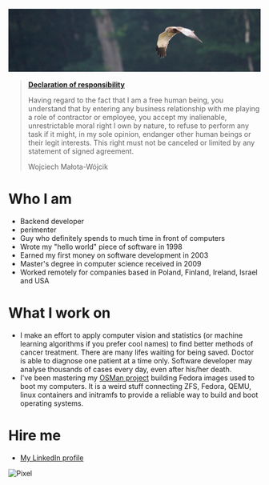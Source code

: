 ![Out of forest](header.jpg)

> [**Declaration of responsibility**](https://go.exw.co/declaration-of-responsibility)
>
> Having regard to the fact that I am a free human being, you understand that by entering any business relationship with me playing a role of contractor or employee, you accept my inalienable, unrestrictable moral right I own by nature, to refuse to perform any task if it might, in my sole opinion, endanger other human beings or their legit interests. This right must not be canceled or limited by any statement of signed agreement.
>
> Wojciech Małota-Wójcik


# Who I am
- Backend developer
- perimenter
- Guy who definitely spends to much time in front of computers
- Wrote my "hello world" piece of software in 1998
- Earned my first money on software development in 2003
- Master's degree in computer science received in 2009
- Worked remotely for companies based in Poland, Finland, Ireland, Israel and USA

# What I work on
- I make an effort to apply computer vision and statistics (or machine learning algorithms if you prefer cool names) to find better methods of cancer treatment. There are many lifes waiting for being saved. Doctor is able to diagnose one patient at a time only. Software developer may analyse thousands of cases every day, even after his/her death.
- I've been mastering my [OSMan project](https://go.exw.co/osman) building Fedora images used to boot my computers. It is a weird stuff connecting ZFS, Fedora, QEMU, linux containers and initramfs to provide a reliable way to build and boot operating systems.

# Hire me
- [My LinkedIn profile](https://go.exw.co/linkedin)

![Pixel](https://go.exw.co/pixel)
